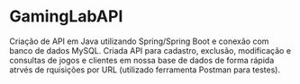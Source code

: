 # GamingLabAPI

Criação de API em Java utilizando Spring/Spring Boot e conexão com banco de dados MySQL.
Criada API para cadastro, exclusão, modificação e consultas de jogos e clientes em nossa base de dados de forma rápida atrvés de rquisições por URL (utilizado ferramenta Postman para testes).
